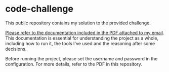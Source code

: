 # code-challenge
This public repository contains my solution to the provided challenge.  

<ins>Please refer to the documentation included in the PDF attached to my email</ins>. This documentation is essential for understanding the project as a whole, including how to run it, the tools I've used and the reasoning after some decisions.  

Before running the project, please set the username and password in the configuration. For more details, refer to the PDF in this repository.

